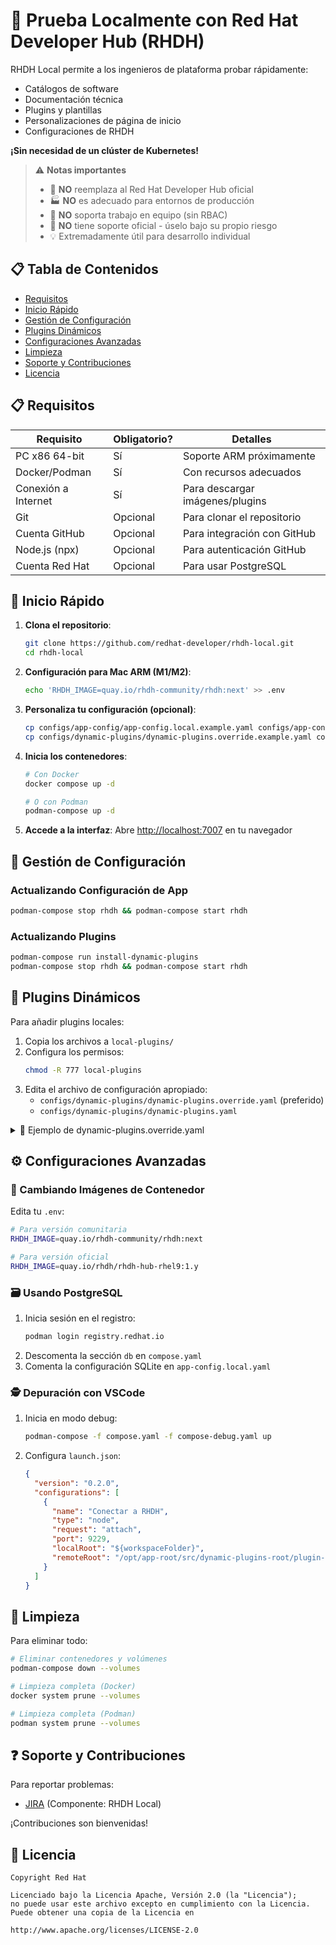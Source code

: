# 🚀 Prueba Localmente con Red Hat Developer Hub (RHDH)

RHDH Local permite a los ingenieros de plataforma probar rápidamente:
- Catálogos de software
- Documentación técnica
- Plugins y plantillas
- Personalizaciones de página de inicio
- Configuraciones de RHDH

**¡Sin necesidad de un clúster de Kubernetes!**

> ⚠️ **Notas importantes**  
> - 🚫 **NO** reemplaza al Red Hat Developer Hub oficial  
> - 🏭 **NO** es adecuado para entornos de producción  
> - 👥 **NO** soporta trabajo en equipo (sin RBAC)  
> - 🔧 **NO** tiene soporte oficial - úselo bajo su propio riesgo  
> - 💡 Extremadamente útil para desarrollo individual  

## 📋 Tabla de Contenidos
- [Requisitos](#-prerequisites)
- [Inicio Rápido](#-quick-start)
- [Gestión de Configuración](#-configuration-management)
- [Plugins Dinámicos](#-dynamic-plugins)
- [Configuraciones Avanzadas](#-advanced-configurations)
- [Limpieza](#-cleanup)
- [Soporte y Contribuciones](#-support--contributions)
- [Licencia](#-license)

## 📋 Requisitos

| Requisito              | Obligatorio? | Detalles                         |
|------------------------|--------------|----------------------------------|
| PC x86 64-bit          | Sí           | Soporte ARM próximamente         |
| Docker/Podman          | Sí           | Con recursos adecuados           |
| Conexión a Internet    | Sí           | Para descargar imágenes/plugins  |
| Git                    | Opcional     | Para clonar el repositorio       |
| Cuenta GitHub          | Opcional     | Para integración con GitHub      |
| Node.js (npx)          | Opcional     | Para autenticación GitHub        |
| Cuenta Red Hat         | Opcional     | Para usar PostgreSQL             |

## 🚀 Inicio Rápido

1. **Clona el repositorio**:
   ```bash
   git clone https://github.com/redhat-developer/rhdh-local.git
   cd rhdh-local
   ```

2. **Configuración para Mac ARM (M1/M2)**:
   ```bash
   echo 'RHDH_IMAGE=quay.io/rhdh-community/rhdh:next' >> .env
   ```

3. **Personaliza tu configuración (opcional)**:
   ```bash
   cp configs/app-config/app-config.local.example.yaml configs/app-config/app-config.local.yaml
   cp configs/dynamic-plugins/dynamic-plugins.override.example.yaml configs/dynamic-plugins/dynamic-plugins.override.yaml
   ```

4. **Inicia los contenedores**:
   ```bash
   # Con Docker
   docker compose up -d
   
   # O con Podman
   podman-compose up -d
   ```

5. **Accede a la interfaz**:
   Abre [http://localhost:7007](http://localhost:7007) en tu navegador

## 🔧 Gestión de Configuración

### Actualizando Configuración de App
```bash
podman-compose stop rhdh && podman-compose start rhdh
```

### Actualizando Plugins
```bash
podman-compose run install-dynamic-plugins
podman-compose stop rhdh && podman-compose start rhdh
```

## 🧩 Plugins Dinámicos

Para añadir plugins locales:

1. Copia los archivos a `local-plugins/`
2. Configura los permisos:
   ```bash
   chmod -R 777 local-plugins
   ```
3. Edita el archivo de configuración apropiado:
   - `configs/dynamic-plugins/dynamic-plugins.override.yaml` (preferido)
   - `configs/dynamic-plugins/dynamic-plugins.yaml`

<details>
<summary>📄 Ejemplo de dynamic-plugins.override.yaml</summary>

```yaml
includes:
  - dynamic-plugins.default.yaml
# Tus configuraciones adicionales aquí
```
</details>

## ⚙️ Configuraciones Avanzadas

### 🔄 Cambiando Imágenes de Contenedor
Edita tu `.env`:
```bash
# Para versión comunitaria
RHDH_IMAGE=quay.io/rhdh-community/rhdh:next

# Para versión oficial
RHDH_IMAGE=quay.io/rhdh/rhdh-hub-rhel9:1.y
```

### 🗃️ Usando PostgreSQL
1. Inicia sesión en el registro:
   ```bash
   podman login registry.redhat.io
   ```
2. Descomenta la sección `db` en `compose.yaml`
3. Comenta la configuración SQLite en `app-config.local.yaml`

### 🕵️ Depuración con VSCode
1. Inicia en modo debug:
   ```bash
   podman-compose -f compose.yaml -f compose-debug.yaml up
   ```
2. Configura `launch.json`:
   ```json
   {
     "version": "0.2.0",
     "configurations": [
       {
         "name": "Conectar a RHDH",
         "type": "node",
         "request": "attach",
         "port": 9229,
         "localRoot": "${workspaceFolder}",
         "remoteRoot": "/opt/app-root/src/dynamic-plugins-root/plugin-name"
       }
     ]
   }
   ```

## 🧹 Limpieza
Para eliminar todo:
```bash
# Eliminar contenedores y volúmenes
podman-compose down --volumes

# Limpieza completa (Docker)
docker system prune --volumes

# Limpieza completa (Podman)
podman system prune --volumes
```

## ❓ Soporte y Contribuciones

Para reportar problemas:
- [JIRA](https://issues.redhat.com/browse/RHIDP) (Componente: RHDH Local)

¡Contribuciones son bienvenidas!

## 📜 Licencia
```text
Copyright Red Hat

Licenciado bajo la Licencia Apache, Versión 2.0 (la "Licencia");
no puede usar este archivo excepto en cumplimiento con la Licencia.
Puede obtener una copia de la Licencia en

http://www.apache.org/licenses/LICENSE-2.0
```
